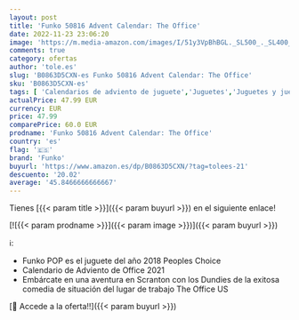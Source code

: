 ```yaml
---
layout: post
title: 'Funko 50816 Advent Calendar: The Office'
date: 2022-11-23 23:06:20
image: 'https://m.media-amazon.com/images/I/51y3VpBhBGL._SL500_._SL400_.jpg'
comments: true
category: ofertas
author: 'tole.es'
slug: 'B0863D5CXN-es Funko 50816 Advent Calendar: The Office'
sku: 'B0863D5CXN-es'
tags: [ 'Calendarios de adviento de juguete','Juguetes','Juguetes y juegos','advent','funko','🇪🇸', ]
actualPrice: 47.99 EUR
currency: EUR
price: 47.99
comparePrice: 60.0 EUR
prodname: 'Funko 50816 Advent Calendar: The Office'
country: 'es'
flag: '🇪🇸'
brand: 'Funko'
buyurl: 'https://www.amazon.es/dp/B0863D5CXN/?tag=tolees-21'
descuento: '20.02'
average: '45.8466666666667'
---
```


Tienes [{{< param title >}}]({{< param buyurl >}}) en el siguiente enlace!

[![{{< param prodname >}}]({{< param image >}})]({{< param buyurl >}})

ℹ️:

- Funko POP es el juguete del año 2018 Peoples Choice
- Calendario de Adviento de Office 2021
- Embárcate en una aventura en Scranton con los Dundies de la exitosa comedia de situación del lugar de trabajo The Office US

[🛒 Accede a la oferta!!]({{< param buyurl >}})
